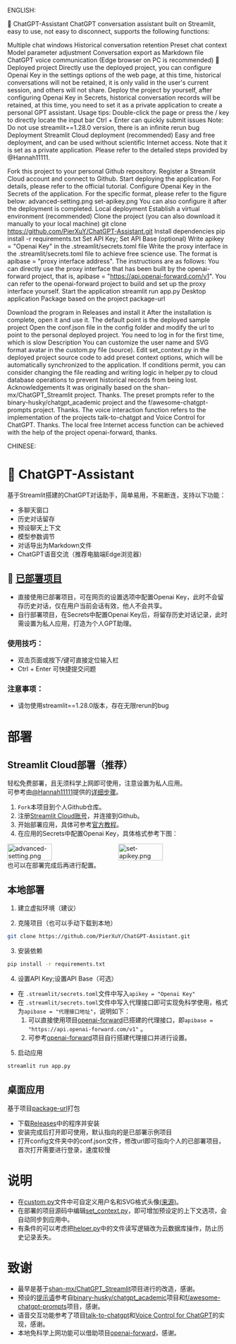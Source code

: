ENGLISH:

🤖 ChatGPT-Assistant
ChatGPT conversation assistant built on Streamlit, easy to use, not easy to disconnect, supports the following functions:

Multiple chat windows
Historical conversation retention
Preset chat context
Model parameter adjustment
Conversation export as Markdown file
ChatGPT voice communication (Edge browser on PC is recommended)
🤩 Deployed project
Directly use the deployed project, you can configure Openai Key in the settings options of the web page, at this time, historical conversations will not be retained, it is only valid in the user's current session, and others will not share.
Deploy the project by yourself, after configuring Openai Key in Secrets, historical conversation records will be retained, at this time, you need to set it as a private application to create a personal GPT assistant.
Usage tips:
Double-click the page or press the / key to directly locate the input bar
Ctrl + Enter can quickly submit issues
Note:
Do not use streamlit==1.28.0 version, there is an infinite rerun bug
Deployment
Streamlit Cloud deployment (recommended)
Easy and free deployment, and can be used without scientific Internet access. Note that it is set as a private application.
Please refer to the detailed steps provided by @Hannah11111.

Fork this project to your personal Github repository.
Register a Streamlit Cloud account and connect to Github.
Start deploying the application. For details, please refer to the official tutorial.
Configure Openai Key in the Secrets of the application. For the specific format, please refer to the figure below:
advanced-setting.png set-apikey.png
You can also configure it after the deployment is completed.
Local deployment
Establish a virtual environment (recommended)
Clone the project (you can also download it manually to your local machine)
git clone https://github.com/PierXuY/ChatGPT-Assistant.git
Install dependencies
pip install -r requirements.txt
Set API Key; Set API Base (optional)
Write apikey = "Openai Key" in the .streamlit/secrets.toml file
Write the proxy interface in the .streamlit/secrets.toml file to achieve free science use. The format is apibase = "proxy interface address". The instructions are as follows:
You can directly use the proxy interface that has been built by the openai-forward project, that is, apibase = "https://api.openai-forward.com/v1".
You can refer to the openai-forward project to build and set up the proxy interface yourself.
Start the application
streamlit run app.py
Desktop application
Package based on the project package-url

Download the program in Releases and install it
After the installation is complete, open it and use it. The default point is the deployed sample project
Open the conf.json file in the config folder and modify the url to point to the personal deployed project. You need to log in for the first time, which is slow
Description
You can customize the user name and SVG format avatar in the custom.py file (source).
Edit set_context.py in the deployed project source code to add preset context options, which will be automatically synchronized to the application.
If conditions permit, you can consider changing the file reading and writing logic in helper.py to cloud database operations to prevent historical records from being lost.
Acknowledgements
It was originally based on the shan-mx/ChatGPT_Streamlit project. Thanks.
The preset prompts refer to the binary-husky/chatgpt_academic project and the f/awesome-chatgpt-prompts project. Thanks.
The voice interaction function refers to the implementation of the projects talk-to-chatgpt and Voice Control for ChatGPT. Thanks.
The local free Internet access function can be achieved with the help of the project openai-forward, thanks.


CHINESE:

# 🤖 ChatGPT-Assistant
基于Streamlit搭建的ChatGPT对话助手，简单易用，不易断连，支持以下功能：
- 多聊天窗口
- 历史对话留存
- 预设聊天上下文 
- 模型参数调节
- 对话导出为Markdown文件
- ChatGPT语音交流（推荐电脑端Edge浏览器）
## 🤩 [已部署项目](https://pearxuy-gpt.streamlit.app/)
- 直接使用已部署项目，可在网页的设置选项中配置Openai Key，此时不会留存历史对话，仅在用户当前会话有效，他人不会共享。
- 自行部署项目，在Secrets中配置Openai Key后，将留存历史对话记录，此时需设置为私人应用，打造为个人GPT助理。   

### 使用技巧：
- 双击页面或按下/键可直接定位输入栏
- Ctrl + Enter 可快捷提交问题

### 注意事项：
- 请勿使用streamlit==1.28.0版本，存在无限rerun的bug

# 部署

## Streamlit Cloud部署（推荐）
轻松免费部署，且无须科学上网即可使用，注意设置为私人应用。   
可参考由[@Hannah11111](https://github.com/Hannah11111)提供的[详细步骤](https://github.com/PierXuY/ChatGPT-Assistant/blob/main/Tutorial.md)。
1. `Fork`本项目到个人Github仓库。
2. 注册[Streamlit Cloud账号](https://share.streamlit.io/)，并连接到Github。
3. 开始部署应用，具体可参考[官方教程](https://docs.streamlit.io/streamlit-community-cloud/get-started)。   
4. 在应用的Secrets中配置Openai Key，具体格式参考下图：
<div style="display: flex;">
  <img src="https://github.com/PierXuY/ChatGPT-Assistant/blob/main/Figure/advanced-setting.png" alt="advanced-setting.png" style="flex: 1; width: 40%;"/>
  <img src="https://github.com/PierXuY/ChatGPT-Assistant/blob/main/Figure/set-apikey.png" alt="set-apikey.png" style="flex: 1; width: 40%;" />
</div>   
也可以在部署完成后再进行配置。

## 本地部署
1. 建立虚拟环境（建议）

2. 克隆项目（也可以手动下载到本地）
```bash
git clone https://github.com/PierXuY/ChatGPT-Assistant.git
```

3. 安装依赖
```bash
pip install -r requirements.txt
```

4. 设置API Key;设置API Base（可选）

- 在 `.streamlit/secrets.toml`文件中写入`apikey = "Openai Key"`
- 在 `.streamlit/secrets.toml`文件中写入代理接口即可实现免科学使用，格式为`apibase = "代理接口地址"`，说明如下：   
  1. 可以直接使用项目[openai-forward](https://github.com/beidongjiedeguang/openai-forward)已搭建的代理接口，即`apibase = "https://api.openai-forward.com/v1"` 。
  2. 可参考[openai-forward](https://github.com/beidongjiedeguang/openai-forward)项目自行搭建代理接口并进行设置。

5. 启动应用
```bash
streamlit run app.py
```

## 桌面应用
基于项目[package-url](https://github.com/PierXuY/package-url)打包
- 下载[Releases](https://github.com/PierXuY/ChatGPT-Assistant/releases)中的程序并安装
- 安装完成后打开即可使用，默认指向的是已部署示例项目
- 打开config文件夹中的conf.json文件，修改url即可指向个人的已部署项目，首次打开需要进行登录，速度较慢

# 说明
- 在[custom.py](https://github.com/PierXuY/ChatGPT-Assistant/blob/main/libs/custom.py)文件中可自定义用户名和SVG格式头像[(来源)](https://www.dicebear.com/playground?style=identicon)。
- 在部署的项目源码中编辑[set_context.py](https://github.com/PierXuY/ChatGPT-Assistant/blob/main/libs/set_context.py)，即可增加预设定的上下文选项，会自动同步到应用中。
- 有条件的可以考虑把[helper.py](https://github.com/PierXuY/ChatGPT-Assistant/blob/main/libs/helper.py)中的文件读写逻辑改为云数据库操作，防止历史记录丢失。


# 致谢
- 最早是基于[shan-mx/ChatGPT_Streamlit](https://github.com/shan-mx/ChatGPT_Streamlit)项目进行的改造，感谢。
- 预设的[提示语](https://github.com/PierXuY/ChatGPT-Assistant/blob/main/set_context.py)参考自[binary-husky/chatgpt_academic](https://github.com/binary-husky/chatgpt_academic)项目和[f/awesome-chatgpt-prompts](https://github.com/f/awesome-chatgpt-prompts)项目，感谢。
- 语音交互功能参考了项目[talk-to-chatgpt](https://github.com/C-Nedelcu/talk-to-chatgpt)和[Voice Control for ChatGPT](https://chrome.google.com/webstore/detail/voice-control-for-chatgpt/eollffkcakegifhacjnlnegohfdlidhn)的实现，感谢。
- 本地免科学上网功能可以借助项目[openai-forward](https://github.com/beidongjiedeguang/openai-forward)，感谢。
